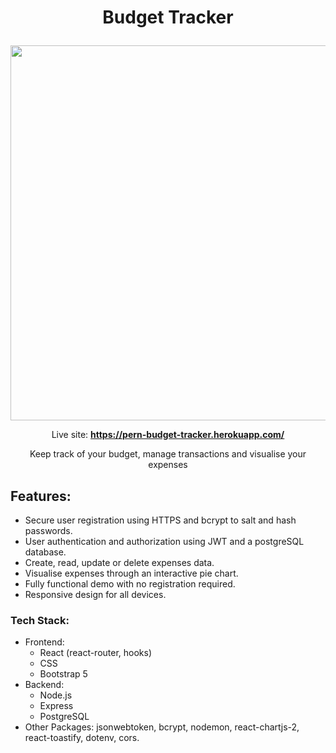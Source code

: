 # <p align="center">Budget Tracker</p>

<p align="center" class="bg-red">
  <img width="600" src="https://user-images.githubusercontent.com/60555502/156894603-09e6127f-9691-47d1-a047-6084e4e7108c.png" />
</p>

<p align="center">
  Live site: <strong><a href="https://pern-budget-tracker.herokuapp.com/" target="_blank">https://pern-budget-tracker.herokuapp.com/</a></strong>
</p>

<p align="center">Keep track of your budget, manage transactions and visualise your expenses</p>

## Features:
<ul>
  <li>Secure user registration using HTTPS and bcrypt to salt and hash passwords.</li>
  <li>User authentication and authorization using JWT and a postgreSQL database.</li>
  <li>Create, read, update or delete expenses data.</li>
  <li>Visualise expenses through an interactive pie chart.</li>
  <li>Fully functional demo with no registration required.</li>
  <li>Responsive design for all devices.</li>
</ul>

### Tech Stack:
<ul>
<li>Frontend:
  <ul>
  <li>React (react-router, hooks)</li>
    <li>CSS</li>
    <li>Bootstrap 5</li>
  </ul>
</li>
  <li>Backend:
    <ul>
      <li>Node.js</li>
      <li>Express</li>
      <li>PostgreSQL</li>
    </ul>
  </li>
  <li>Other Packages: jsonwebtoken, bcrypt, nodemon, react-chartjs-2, react-toastify, dotenv, cors.
 </ul>
